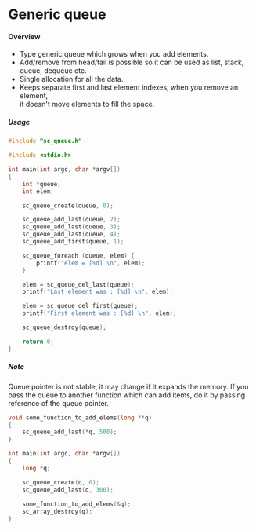 # Generic queue

#### Overview

- Type generic queue which grows when you add elements.
- Add/remove from head/tail is possible so it can be used as list, stack,  
  queue, dequeue etc.
- Single allocation for all the data.
- Keeps separate first and last element indexes, when you remove an element,  
  it doesn't move elements to fill the space.


##### Usage


```c
#include "sc_queue.h"

#include <stdio.h>

int main(int argc, char *argv[])
{
    int *queue;
    int elem;

    sc_queue_create(queue, 0);

    sc_queue_add_last(queue, 2);
    sc_queue_add_last(queue, 3);
    sc_queue_add_last(queue, 4);
    sc_queue_add_first(queue, 1);

    sc_queue_foreach (queue, elem) {
        printf("elem = [%d] \n", elem);
    }

    elem = sc_queue_del_last(queue);
    printf("Last element was : [%d] \n", elem);

    elem = sc_queue_del_first(queue);
    printf("First element was : [%d] \n", elem);

    sc_queue_destroy(queue);

    return 0;
}
```

##### Note

Queue pointer is not stable, it may change if it expands the memory. If you  
pass the queue to another function which can add items, do it by passing  
reference of the queue pointer.

```c
void some_function_to_add_elems(long **q)
{
    sc_queue_add_last(*q, 500);
}

int main(int argc, char *argv[])
{
    long *q;

    sc_queue_create(q, 0);
    sc_queue_add_last(q, 300);
    
    some_function_to_add_elems(&q);
    sc_array_destroy(q);
}
```